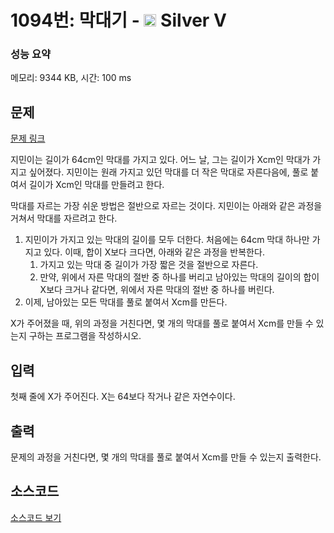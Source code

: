 # 1094번: 막대기 - <img src="https://static.solved.ac/tier_small/6.svg" style="height:20px" /> Silver V

<!-- performance -->
### 성능 요약
메모리: 9344 KB, 시간: 100 ms
<!-- end -->

## 문제

[문제 링크](https://boj.kr/1094)

<p>지민이는 길이가 64cm인 막대를 가지고 있다. 어느 날, 그는 길이가 Xcm인 막대가 가지고 싶어졌다. 지민이는 원래 가지고 있던 막대를 더 작은 막대로 자른다음에, 풀로 붙여서 길이가 Xcm인 막대를 만들려고 한다.</p>

<p>막대를 자르는 가장 쉬운 방법은 절반으로 자르는 것이다. 지민이는 아래와 같은 과정을 거쳐서 막대를 자르려고 한다.</p>

<ol>
<li>지민이가 가지고 있는 막대의 길이를 모두 더한다. 처음에는 64cm 막대 하나만 가지고&nbsp;있다. 이때, 합이 X보다 크다면, 아래와 같은 과정을 반복한다.
<ol>
<li>가지고 있는 막대 중 길이가 가장 짧은 것을 절반으로 자른다.</li>
<li>만약, 위에서 자른 막대의 절반 중 하나를 버리고 남아있는 막대의 길이의 합이 X보다 크거나 같다면, 위에서 자른 막대의 절반 중 하나를 버린다.</li>
</ol>
</li>
<li>이제, 남아있는 모든 막대를 풀로 붙여서 Xcm를 만든다.</li>
</ol>

<p>X가 주어졌을 때, 위의 과정을 거친다면, 몇 개의 막대를 풀로 붙여서 Xcm를 만들 수 있는지 구하는 프로그램을 작성하시오.&nbsp;</p>

## 입력

<p>첫째 줄에 X가 주어진다. X는 64보다 작거나 같은 자연수이다.</p>

## 출력

<p>문제의 과정을 거친다면, 몇 개의 막대를 풀로 붙여서 Xcm를 만들 수 있는지 출력한다.</p>

## 소스코드

[소스코드 보기](막대기.js)